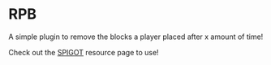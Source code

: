 # RPB
 A simple plugin to remove the blocks a player placed after x amount of time!

Check out the [SPIGOT](https://www.spigotmc.org/resources/removeplayerblocks.105535/) resource page to use!
